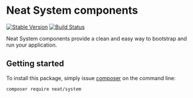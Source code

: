 Neat System components
===========================
[![Stable Version](https://poser.pugx.org/neat/system/version)](https://packagist.org/packages/neat/system)
[![Build Status](https://travis-ci.org/neat-php/system.svg?branch=master)](https://travis-ci.org/neat-php/system)

Neat System components provide a clean and easy way to bootstrap and run
your application.

Getting started
---------------
To install this package, simply issue [composer](https://getcomposer.org) on the
command line:
```
composer require neat/system
```


